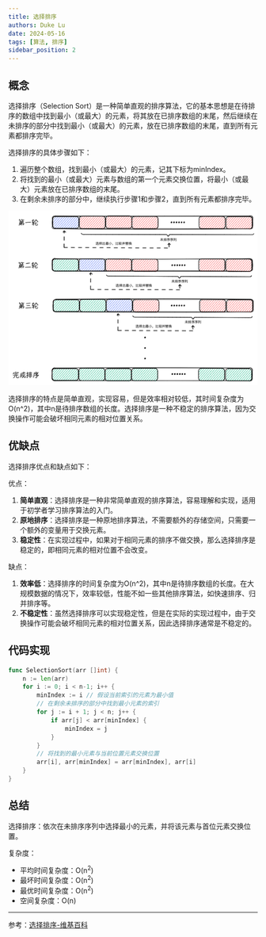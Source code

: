 ```yaml
---
title: 选择排序
authors: Duke Lu
date: 2024-05-16
tags: [算法, 排序]
sidebar_position: 2
---
```


## 概念

选择排序（Selection Sort）是一种简单直观的排序算法，它的基本思想是在待排序的数组中找到最小（或最大）的元素，将其放在已排序数组的末尾，然后继续在未排序的部分中找到最小（或最大）的元素，放在已排序数组的末尾，直到所有元素都排序完毕。

选择排序的具体步骤如下：
1. 遍历整个数组，找到最小（或最大）的元素，记其下标为minIndex。
2. 将找到的最小（或最大）元素与数组的第一个元素交换位置，将最小（或最大）元素放在已排序数组的末尾。
3. 在剩余未排序的部分中，继续执行步骤1和步骤2，直到所有元素都排序完毕。

<center>

![](https://github.com/iDukeLu/iDukeLu.github.io/blob/main/static/excalidraw/sort/selection_sort.excalidraw.png?raw=true)

</center>

选择排序的特点是简单直观，实现容易，但是效率相对较低，其时间复杂度为O(n^2)，其中n是待排序数组的长度。选择排序是一种不稳定的排序算法，因为交换操作可能会破坏相同元素的相对位置关系。

## 优缺点

选择排序优点和缺点如下：

优点：
1. **简单直观**：选择排序是一种非常简单直观的排序算法，容易理解和实现，适用于初学者学习排序算法的入门。
2. **原地排序**：选择排序是一种原地排序算法，不需要额外的存储空间，只需要一个额外的变量用于交换元素。
3. **稳定性**：在实现过程中，如果对于相同元素的排序不做交换，那么选择排序是稳定的，即相同元素的相对位置不会改变。

缺点：
1. **效率低**：选择排序的时间复杂度为O(n^2)，其中n是待排序数组的长度。在大规模数据的情况下，效率较低，性能不如一些其他排序算法，如快速排序、归并排序等。
2. **不稳定性**：虽然选择排序可以实现稳定性，但是在实际的实现过程中，由于交换操作可能会破坏相同元素的相对位置关系，因此选择排序通常是不稳定的。

## 代码实现

```go
func SelectionSort(arr []int) {
    n := len(arr)
    for i := 0; i < n-1; i++ {
        minIndex := i // 假设当前索引的元素为最小值
        // 在剩余未排序的部分中找到最小元素的索引
        for j := i + 1; j < n; j++ {
            if arr[j] < arr[minIndex] {
                minIndex = j
            }
        }
        // 将找到的最小元素与当前位置元素交换位置
        arr[i], arr[minIndex] = arr[minIndex], arr[i]
    }
}
```

## 总结

选择排序：依次在未排序序列中选择最小的元素，并将该元素与首位元素交换位置。

复杂度：
- 平均时间复杂度：O(n<sup>2</sup>)
- 最坏时间复杂度：O(n<sup>2</sup>)
- 最优时间复杂度：O(n<sup>2</sup>)
- 空间复杂度：O(n)

---

参考：[选择排序-维基百科](https://zh.wikipedia.org/wiki/%E9%81%B8%E6%93%87%E6%8E%92%E5%BA%8F)